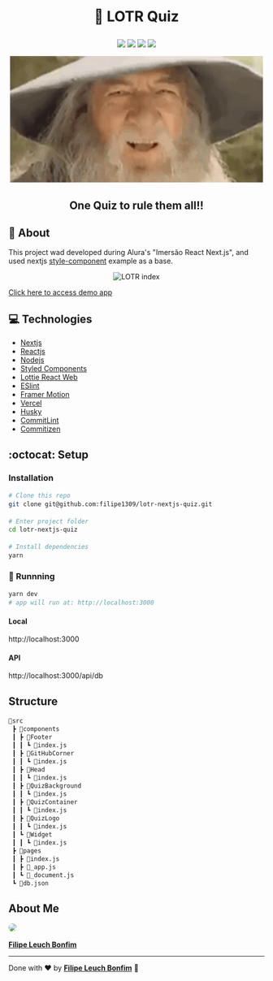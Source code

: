# <p align="center">🧙 LOTR Quiz</p>

<p align="center">
<img src="https://img.shields.io/badge/nextjs-v10-black" />
<img src="https://img.shields.io/badge/reactjs-16.8.0-blue" />
<img src="https://img.shields.io/badge/Styled--components-5.3.0-orange"/>
<img src="https://img.shields.io/badge/vercel-passing-green" />
</p>

<div align="center">

![Gandalf Laughing](public/gandalf-laughing.gif)

<h2>One Quiz to rule them all!!</h2>
</div>

## 💬 About

This project wad developed during Alura's "Imersão React Next.js", and used nextjs [style-component](https://github.com/vercel/next.js/tree/canary/examples/with-styled-components) example as a base.

<div align="center">

![LOTR index](public/lotr-index.gif)

</div>

[Click here to access demo app](https://lotr-quiz.filipe1309.vercel.app/)

## :computer: Technologies

- [Nextjs](https://nextjs.org)
- [Reactjs](https://pt-br.reactjs.org)
- [Nodejs](https://nodejs.org/en/)
- [Styled Components](https://styled-components.com/)
- [Lottie React Web](https://www.npmjs.com/package/lottie-react-web)
- [ESlint](https://eslint.org)
- [Framer Motion](https://www.framer.com/motion/)
- [Vercel](https://vercel.com/)
- [Husky](https://github.com/typicode/husky)
- [CommitLint](https://github.com/conventional-changelog/commitlint)
- [Commitizen](https://github.com/commitizen/cz-cli)

## :octocat: Setup

### Installation

```sh
# Clone this repo
git clone git@github.com:filipe1309/lotr-nextjs-quiz.git

# Enter project folder
cd lotr-nextjs-quiz

# Install dependencies
yarn
```

### 🏃 Runnning

```sh
yarn dev
# app will run at: http://localhost:3000
```

#### Local

http://localhost:3000

#### API

http://localhost:3000/api/db

## Structure

```
🧙src
 ┣ 📂components
 ┃ ┣ 📂Footer
 ┃ ┃ ┗ 📜index.js
 ┃ ┣ 📂GitHubCorner
 ┃ ┃ ┗ 📜index.js
 ┃ ┣ 📂Head
 ┃ ┃ ┗ 📜index.js
 ┃ ┣ 📂QuizBackground
 ┃ ┃ ┗ 📜index.js
 ┃ ┣ 📂QuizContainer
 ┃ ┃ ┗ 📜index.js
 ┃ ┣ 📂QuizLogo
 ┃ ┃ ┗ 📜index.js
 ┃ ┗ 📂Widget
 ┃ ┃ ┗ 📜index.js
 ┣ 📂pages
 ┃ ┣ 📜index.js
 ┃ ┣ 📜_app.js
 ┃ ┗ 📜_document.js
 ┗ 📜db.json
```

## About Me

<a style="font-weight: bold" href="https://www.linkedin.com/in/filipe1309/">
 <img style="border-radius:50%" width="100px; "src="https://avatars.githubusercontent.com/u/2081014?s=60&v=4"/>
 <p>Filipe Leuch Bonfim</p>
</a>

---

Done with ♥ by <a style="font-weight: bold" href="https://www.linkedin.com/in/filipe1309/">Filipe Leuch Bonfim</a> 🖖
